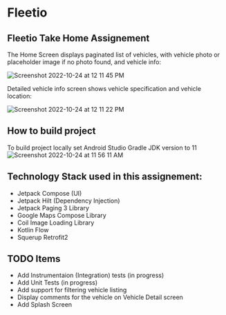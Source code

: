 # Fleetio
## Fleetio Take Home Assignement

The Home Screen displays paginated list of vehicles, with vehicle photo or placeholder image if no photo found, and vehicle info:

![Screenshot 2022-10-24 at 12 11 45 PM](https://user-images.githubusercontent.com/4239086/197606716-1a2a2821-cb23-4a6b-997a-8f915cbabc03.png)


Detailed vehicle info screen shows vehicle specification and vehicle location:

![Screenshot 2022-10-24 at 12 11 22 PM](https://user-images.githubusercontent.com/4239086/197606805-7622b40c-a059-4b53-a3c2-fff5c21f942a.png)


## How to build project
To build project locally set Android Studio Gradle JDK version to 11
![Screenshot 2022-10-24 at 11 56 11 AM](https://user-images.githubusercontent.com/4239086/197604741-e61bf6d9-6dc5-486a-8df7-614d177adfbe.png)


## Technology Stack used in this assignement:
 - Jetpack Compose (UI)
 - Jetpack Hilt (Dependency Injection)
 - Jetpack Paging 3 Library
 - Google Maps Compose Library
 - Coil Image Loading Library
 - Kotlin Flow
 - Squerup Retrofit2

## TODO Items
- Add Instrumentaion (Integration) tests (in progress)
- Add Unit Tests (in progress)
- Add support for filtering vehicle listing
- Display comments for the vehicle on Vehicle Detail screen
- Add Splash Screen
